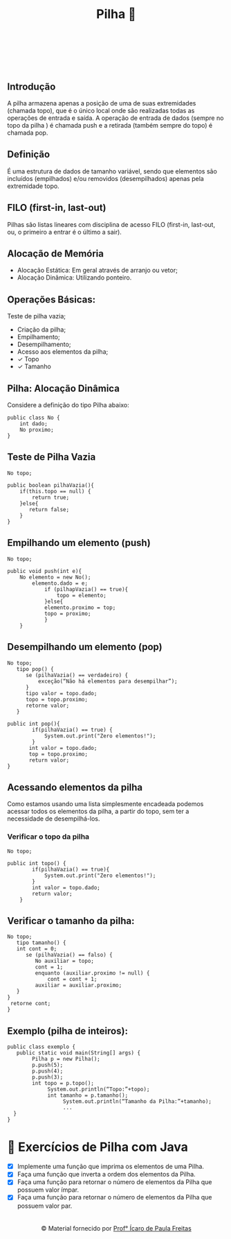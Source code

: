 
<h1 align="center">
Pilha 🔋

ㅤㅤㅤㅤㅤㅤㅤㅤㅤㅤㅤㅤㅤㅤㅤㅤㅤㅤㅤㅤㅤㅤㅤㅤㅤㅤㅤㅤㅤㅤㅤ
## Introdução
A pilha armazena apenas a posição de uma de suas extremidades (chamada topo), que é o único local onde são realizadas todas as operações de entrada e saída. A operação de entrada de dados (sempre no topo da pilha ) é chamada push e a retirada (também sempre do topo) é chamada pop.

## Definição 

É uma estrutura de dados de tamanho variável, sendo que elementos são incluídos (empilhados) e/ou removidos (desempilhados) apenas pela extremidade topo.

## FILO (first-in, last-out)

Pilhas são listas lineares com disciplina de acesso FILO (first-in, last-out, ou, o primeiro a entrar é o último a sair).

## Alocação de Memória

- Alocação Estática: Em geral através de arranjo ou
vetor;
- Alocação Dinâmica: Utilizando ponteiro.

## Operações Básicas:

Teste de pilha vazia;
- Criação da pilha;
- Empilhamento;
- Desempilhamento;
- Acesso aos elementos da pilha;
- ✓ Topo
- ✓ Tamanho

## Pilha: Alocação Dinâmica

Considere a definição do tipo Pilha abaixo:
```
public class No {
    int dado;
    No proximo;
}
```

## Teste de Pilha Vazia

```
No topo;

public boolean pilhaVazia(){ 
	if(this.topo == null) {
	    return true;
	}else{
       return false;     
	}
}
```

## Empilhando um elemento (push)

```
No topo;

public void push(int e){
	No elemento = new No();
        elemento.dado = e;
            if (pilhapVazia() == true){
                topo = elemento;
            }else{
            elemento.proximo = top;
            topo = proximo;
            } 
	}
```

## Desempilhando um elemento (pop)

```
No topo;
   tipo pop() {
      se (pilhaVazia() == verdadeiro) {
          exceção(“Não há elementos para desempilhar”);
      }
      tipo valor = topo.dado;
      topo = topo.proximo;
      retorne valor;
   }

public int pop(){
        if(pilhaVazia() == true) {
            System.out.print("Zero elementos!");
	    }
       int valor = topo.dado;
       top = topo.proximo;
       return valor;
}
```

## Acessando elementos da pilha

Como estamos usando uma lista simplesmente encadeada podemos acessar todos os elementos da pilha, a partir do topo, sem ter a necessidade de desempilhá-los.

### Verificar o topo da pilha

```
No topo;

public int topo() { 
        if(pilhaVazia() == true){
            System.out.print("Zero elementos!");
        } 
        int valor = topo.dado;
        return valor;
    }
```

## Verificar o tamanho da pilha:

```
No topo;
   tipo tamanho() {
   int cont = 0;
      se (pilhaVazia() == falso) {
         No auxiliar = topo;
         cont = 1;
         enquanto (auxiliar.proximo != null) {
             cont = cont + 1;
         auxiliar = auxiliar.proximo;
   }
}
 retorne cont;
}
```

## Exemplo (pilha de inteiros):

```
public class exemplo {
   public static void main(String[] args) {
        Pilha p = new Pilha();
        p.push(5);
        p.push(4);
        p.push(3);
        int topo = p.topo();
             System.out.println(“Topo:”+topo);
             int tamanho = p.tamanho();
                  System.out.println(“Tamanho da Pilha:”+tamanho);
                  ...
  }
}
```


# 📝 Exercícios de Pilha com Java

- [x] Implemente uma função que imprima os elementos de uma Pilha.
- [x] Faça uma função que inverta a ordem dos elementos da Pilha.
- [x] Faça uma função para retornar o número de elementos da Pilha que possuem valor ímpar.
- [x] Faça uma função para retornar o número de elementos da Pilha que possuem valor par.
ㅤㅤㅤㅤㅤㅤㅤㅤㅤㅤㅤㅤㅤㅤㅤㅤㅤㅤㅤㅤㅤㅤㅤㅤㅤㅤㅤㅤㅤㅤㅤㅤㅤㅤㅤㅤㅤㅤㅤㅤㅤㅤㅤㅤㅤㅤㅤㅤㅤ
<div align="center">
    © Material fornecido por <a href="https://br.linkedin.com/in/icarofreitas">Prof° Ícaro de Paula Freitas</a></p>
</div>
